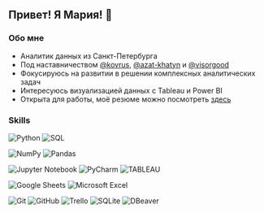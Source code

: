 ## Привет! Я Мария! 👋

### Обо мне

- Аналитик данных из Санкт-Петербурга 
- Под наставничеством [@kovrus](https://github.com/kovrus), [@azat-khatyn](https://github.com/azat-khatyn) и [@visorgood](https://github.com/visorgood)
- Фокусируюсь на развитии в решении комплексных аналитических задач 
- Интересуюсь визуализацией данных с Tableau и Power BI 
- Открыта для работы, моё резюме можно посмотреть [здесь](https://drive.google.com/file/d/1u1PPSGNhCH4QSgGZAJRcfAKRej-Z2fey/view?usp=share_link)

 
### Skills

![Python](https://img.shields.io/badge/Python-3776AB?style=for-the-badge&logo=python&logoColor=white)
![SQL](https://img.shields.io/badge/sql-43B02A?style=for-the-badge&logo=sql&logoColor=white)

![NumPy](https://img.shields.io/badge/numpy-777BB4.svg?style=for-the-badge&logo=numpy&logoColor=white)
![Pandas](https://img.shields.io/badge/pandas-2C2D72.svg?style=for-the-badge&logo=pandas&logoColor=white)

![Jupyter Notebook](https://img.shields.io/badge/jupyter-F37626.svg?style=for-the-badge&logo=jupyter&logoColor=white)
![PyCharm](https://img.shields.io/badge/pycharm-143?style=for-the-badge&logo=pycharm&logoColor=white)
![TABLEAU](https://img.shields.io/badge/tableau-D00000.svg?style=for-the-badge&logo=tableau&logoColor=white)

![Google Sheets](https://img.shields.io/badge/google_sheets-430098?style=for-the-badge&logo=google-sheets&logoColor=white)
![Microsoft Excel](https://img.shields.io/badge/Microsoft_Excel-217346?style=for-the-badge&logo=microsoft-excel&logoColor=white)

![Git](https://img.shields.io/badge/GIT-E44C30?style=for-the-badge&logo=git&logoColor=white)
![GitHub](https://img.shields.io/badge/GITHUB-2C2D72?style=for-the-badge&logo=GITHUB&logoColor=white)
![Trello](https://img.shields.io/badge/Trello-F7931E?style=for-the-badge&logo=Trello&logoColor=white)
![SQLite](https://img.shields.io/badge/SQLite-07405E?style=for-the-badge&logo=sqlite&logoColor=white")
![DBeaver](https://img.shields.io/badge/dbeaver-239120?style=for-the-badge&logo=dbeaver&logoColor=white%22)
